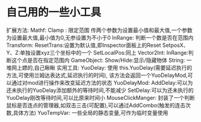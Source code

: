 # 自己用的一些小工具
扩展方法:
	Mathf:
		Clamp : 限定范围  传两个参数为设置最小值和最大值,一个参数为设置最大值,最小值为0,无参设置为不小于0
		InRange: 判断一个数是否在范围内
	Transform:
		ResetTrans:设置为默认值,即Inspector面板上的Reset
		SetposX、Y、Z:单独设置xyz三个坐标中的一个
		SetLocalPos:同上
		Vector2Int:
			InRange:判断这个点是否在指定范围内
	GameObject:
		Show/Hide:显示/隐藏物体
	String:
		一堆网上嫖的,自己瞅瞅
实用工具:
	YuoDelay:
						使用 this.YuoDelay(需要延迟执行的方法,可使用兰姆达表达式,延迟执行的时间),
						该方法会返回一个YuoDelayMod,可以通过对mod进行操作来改变延迟方法的状态
						YuoDelayMod:
									AddDelay:可以为还未执行的YuoDelay添加额外的等待时间,不能减少
									SetDelay:可以为还未执行的YuoDelay刚改等待时间,可以比原来时间小
	MouseClickManger:
						封装了一个判断鼠标是否连点的管理器,如双击三击(可配置),可以通过AddCombo(触发的连击次数,具体方法)
	YuoTempVar:
						一些全局的静态变量,可作为临时变量使用
